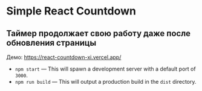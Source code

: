 # Simple React Countdown

## Таймер продолжает свою работу даже после обновления страницы

Демо: https://react-countdown-xi.vercel.app/

- `npm start` — This will spawn a development server with a default port of `3000`.
- `npm run build` — This will output a production build in the `dist` directory.
